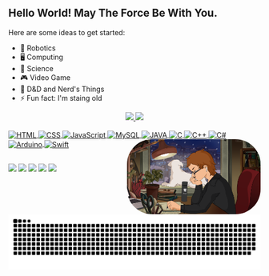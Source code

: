 <!--**MacMenez/MacMenez** is a ✨ _special_ ✨ repository because its `README.md` (this file) appears on your GitHub profile.-->

## Hello World! May The Force Be With You.

Here are some ideas to get started:
- 🦾 Robotics  
- 🖥️ Computing  
- 🔭 Science  
- 🎮 Video Game
- 💬 D&D and Nerd's Things
- ⚡ Fun fact: I'm staing old

<!-- GITHUB Stats | Mostra as tabelas com o resumo da conta -->
<div align="center">
  <a href="https://github.com/MacMenez">
    <!-- GitHub Stats -->
    <img height="180em" src="https://github-readme-stats.vercel.app/api?username=MacMenez&show_icons=true&theme=material-palenight&include_all_commits=true&count_private=true"/>
    <!-- Top Langs -->
    <img height="180em" src="https://github-readme-stats.vercel.app/api/top-langs/?username=MacMenez&layout=compact&langs_count=6&theme=material-palenight"/>

  <!-- Aplicação via Markdown | DOCUMENTAÇÃO: https://github.com/anuraghazra/github-readme-stats
    ![GitHub stats](https://github-readme-stats.vercel.app/api?username=MacMenez&show_icons=true)
    ![GitHub stats](https://github-readme-stats.vercel.app/api?username=MacMenez&show_icons=true&theme=NOME-DO-TEMA)

    ![Top Langs](https://github-readme-stats.vercel.app/api/top-langs/?username=MacMenez&layout=compact)
    ![Top Langs](https://github-readme-stats.vercel.app/api/top-langs/?username=MacMenez&layout=compact&langs_count=7&theme=material-palenight))
  -->
</div>

<!-- Linguagens de programação | DOCUMENTAÇÃO: https://devicon.dev/ -->
<div style="display: inline_block"><br>
  <!-- HTML -->
  <img  align="center" alt="HTML" height="50" width="60" src="https://cdn.jsdelivr.net/gh/devicons/devicon/icons/html5/html5-plain-wordmark.svg" />
  <!-- CSS -->
  <img  align="center" alt="CSS" height="50" width="60" src="https://cdn.jsdelivr.net/gh/devicons/devicon/icons/css3/css3-plain-wordmark.svg" />
  <!-- JavaScript -->
  <img  align="center" alt="JavaScript" height="50" width="60" src="https://cdn.jsdelivr.net/gh/devicons/devicon/icons/javascript/javascript-plain.svg" />
  <!-- MySQL -->
  <img  align="center" alt="MySQL" height="80" width="90" src="https://cdn.jsdelivr.net/gh/devicons/devicon/icons/mysql/mysql-original-wordmark.svg" />
  <!-- JAVA -->
  <img  align="center" alt="JAVA" height="50" width="70" src="https://cdn.jsdelivr.net/gh/devicons/devicon/icons/java/java-original-wordmark.svg" />
  <!-- C -->
  <img  align="center" alt="C" height="50" width="60" src="https://cdn.jsdelivr.net/gh/devicons/devicon/icons/c/c-plain.svg" />
  <!-- C++ -->
  <img  align="center" alt="C++" height="50" width="60" src="https://cdn.jsdelivr.net/gh/devicons/devicon/icons/cplusplus/cplusplus-plain.svg" />
  <!-- C# -->
  <img  align="center" alt="C#" height="50" width="60" src="https://cdn.jsdelivr.net/gh/devicons/devicon/icons/csharp/csharp-plain.svg" />
  <!-- Assembly -->
  <!-- Arduino -->
  <img  align="center" alt="Arduino" height="50" width="60" src="https://cdn.jsdelivr.net/gh/devicons/devicon/icons/arduino/arduino-original-wordmark.svg" />
  <!-- Swift -->
  <img  align="center" alt="Swift" height="80" width="90" src="https://cdn.jsdelivr.net/gh/devicons/devicon/icons/swift/swift-original-wordmark.svg" />
  <!---->
  
  
  <!-- Imagem -->
  <!-- GIF | DOCUMENTAÇÃO: https://picrew.me/ja/image_maker/338224 -->
  <!-- LOFI | DOCUMENTAÇÃO: https://lofigirl.com/generator/ -->
  <img align="right" alt="GIF" height="150" style="border-radius:50px;" src="AvatarLoFi.png">
</div>

##

<!-- REDES SOCIAIS + SISTEMAS | DOCUMENTAÇÃO: https://dev.to/envoy_/150-badges-for-github-pnk -->
<div>
  <!-- Linktree -->
  <a href="https://linktr.ee/MacMenez" target="_blank"><img src="https://img.shields.io/badge/linktree-39E09B?style=for-the-badge&logo=linktree&logoColor=white" target="_blank"></a>
  <img src="https://img.shields.io/badge/Intel-Core_i5_5th-0071C5?style=for-the-badge&logo=intel&logoColor=white" target="_blank">
  <!-- Kali -->
  <img src="https://img.shields.io/badge/Kali_Linux-557C94?style=for-the-badge&logo=kali-linux&logoColor=white" target="_blank">
  <!-- Linux Mint -->
  <!-- <img src="https://img.shields.io/badge/Linux_Mint-87CF3E?style=for-the-badge&logo=linux-mint&logoColor=white" target="_blank"> -->
  <!-- Mac OS -->
  <!-- <img src="https://img.shields.io/badge/mac%20os-000000?style=for-the-badge&logo=apple&logoColor=white" target="_blank"> -->
  <!-- Ubuntu -->
  <img src="https://img.shields.io/badge/Ubuntu-E95420?style=for-the-badge&logo=ubuntu&logoColor=white" target="_blank">
  <!-- Windows -->
  <!-- <img src="https://img.shields.io/badge/Windows-0078D6?style=for-the-badge&logo=windows&logoColor=white" target="_blank"> -->

  <!-- Azure -->
  <img src="https://img.shields.io/badge/Azure_DevOps-0078D7?style=for-the-badge&logo=azure-devops&logoColor=white" target="_blank">
</div>
  
<!-- ANIMAÇÃO DO PAINEL DE UPDATES -->
<!-- https://github.com/marketplace/actions/snake-game-generator-from-github-contributions -->
<!--![Snake animation](https://github.com/MacMenez/MacMenez/blob/output/github-contribution-grid-snake.svg)-->
<img src="https://raw.githubusercontent.com/MacMenez/MacMenez/output/snake.svg" alt="Snake animation" />

<!-- https://github.com/marketplace/actions/generate-snake-game-from-github-contribution-grid?version=v3.0.0 -->
<picture>
  <!--<source
    media="(prefers-color-scheme: dark)"
    srcset="https://raw.githubusercontent.com/MacMenez/MacMenez/output/github-contribution-grid-snake-dark.svg"
  />-->
  
  <!--<source
    media="(prefers-color-scheme: light)"
    srcset="https://raw.githubusercontent.com/MacMenez/MacMenez/output/github-contribution-grid-snake.svg"
  />-->
  
  <!--<img
    alt="github contribution grid snake animation"
    src="https://raw.githubusercontent.com/MacMenez/MacMenez/output/github-contribution-grid-snake.svg"
  />-->
</picture>


<!-- VERSÃO 1.0
<img height="180em" src="https://github-readme-stats.vercel.app/api?username=MacMenez&show_icons=true&theme=dracula&include_all_commits=true&count_private=true"/>
<img height="180em" src="https://github-readme-stats.vercel.app/api/top-langs/?username=MacMenez&layout=compact&langs_count=7&theme=dracula"/>

<img align="center" alt="HTML" height="30" width="40" src="https://cdn.jsdelivr.net/gh/devicons/devicon/icons/html5/html5-original.svg">
<img align="center" alt="CSS" height="30" width="40" src="https://cdn.jsdelivr.net/gh/devicons/devicon/icons/css3/css3-original-wordmark.svg">
<img align="center" alt="JavaScript" height="30" width="40" src="https://cdn.jsdelivr.net/gh/devicons/devicon/icons/javascript/javascript-original.svg">
<img align="center" alt="JAVA" height="30" width="40" src="https://cdn.jsdelivr.net/gh/devicons/devicon/icons/java/java-original-wordmark.svg">
<img align="center" alt="C" height="30" width="40" src="https://cdn.jsdelivr.net/gh/devicons/devicon/icons/c/c-original.svg">
<img align="center" alt="C++" height="30" width="40" src="https://cdn.jsdelivr.net/gh/devicons/devicon/icons/cplusplus/cplusplus-original.svg">
<img align="center" alt="C#" height="30" width="40" src="https://cdn.jsdelivr.net/gh/devicons/devicon/icons/cs/cs.svg">
<img align="center" alt="Arduino" height="30" width="40" src="https://cdn.jsdelivr.net/gh/devicons/devicon/icons/arduino/arduino-original-wordmark.svg">

<img align="right" alt="GIF" height="150" style="border-radius:50px;" src="AvatarLoFi.png">

<a href="https://linktr.ee/MacMenez" target="_blank"><img src="https://img.shields.io/badge/linktree-39E09B?style=for-the-badge&logo=linktree&logoColor=white" target="_blank"></a>
<a href="#" target="_blank"><img src="https://img.shields.io/badge/Discord-7289DA?style=for-the-badge&logo=discord&logoColor=white" target="_blank"></a> 
<a href = "mailto:davi.carneiro@sga.pucminas.br"><img src="https://img.shields.io/badge/-Gmail-%23333?style=for-the-badge&logo=gmail&logoColor=white" target="_blank"></a>
<a href="https://www.linkedin.com/in/davi-carneiro-menez/" target="_blank"><img src="https://img.shields.io/badge/-LinkedIn-%230077B5?style=for-the-badge&logo=linkedin&logoColor=white" target="_blank"></a> 

![Snake animation](https://github.com/MacMenez/MacMenez/blob/output/github-contribution-grid-snake.svg)
![Snake animation](https://github.com/MacMenez/MacMenez/blob/output/github-contribution-grid-snake.svg)
-->
